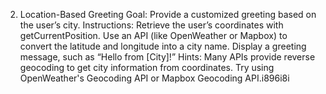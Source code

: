 2. Location-Based Greeting
   Goal: Provide a customized greeting based on the user’s city.
   Instructions:
   Retrieve the user’s coordinates with getCurrentPosition.
   Use an API (like OpenWeather or Mapbox) to convert the latitude and longitude into a city name.
   Display a greeting message, such as “Hello from [City]!”
   Hints:
   Many APIs provide reverse geocoding to get city information from coordinates.
   Try using OpenWeather's Geocoding API or Mapbox Geocoding API.i896i8i
